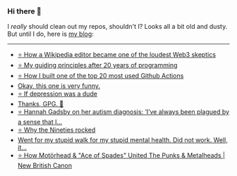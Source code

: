 ### Hi there 👋

I _really_ should clean out my repos, shouldn't I? Looks all a bit old and dusty. But until I do, here is [my blog](https://lostfocus.de/):

--- 

<!-- POST-LIST:START -->
- [⭐️ How a Wikipedia editor became one of the loudest Web3 skeptics](https://lostfocus.de/2022/03/24/230432/)
- [⭐️ My guiding principles after 20 years of programming](https://lostfocus.de/2022/03/22/230431/)
- [⭐️ How I built one of the top 20 most used Github Actions](https://lostfocus.de/2022/03/22/230430/)
- [Okay, this one is very funny.](https://lostfocus.de/2022/03/21/230424/)
- [⭐️ If depression was a dude](https://lostfocus.de/2022/03/21/230421/)
- [Thanks, GPG. 🥹](https://lostfocus.de/2022/03/21/230427/)
- [⭐️ Hannah Gadsby on her autism diagnosis: ‘I’ve always been plagued by a sense that I…](https://lostfocus.de/2022/03/20/230419/)
- [⭐️ Why the Nineties rocked](https://lostfocus.de/2022/03/20/230417/)
- [Went for my stupid walk for my stupid mental health. Did not work. Well, it…](https://lostfocus.de/2022/03/19/230415/)
- [⭐️ How Motörhead &amp; &quot;Ace of Spades&quot; United The Punks &amp; Metalheads | New British Canon](https://lostfocus.de/2022/03/19/230413/)
<!-- POST-LIST:END -->

<!--
**lostfocus/lostfocus** is a ✨ _special_ ✨ repository because its `README.md` (this file) appears on your GitHub profile.

Here are some ideas to get you started:

- 🔭 I’m currently working on ...
- 🌱 I’m currently learning ...
- 👯 I’m looking to collaborate on ...
- 🤔 I’m looking for help with ...
- 💬 Ask me about ...
- 📫 How to reach me: ...
- 😄 Pronouns: ...
- ⚡ Fun fact: ...
-->
